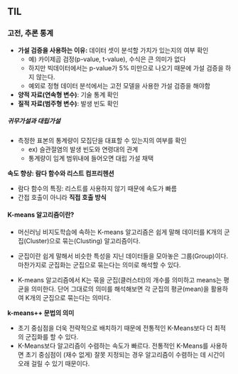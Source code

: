 
## **TIL**
### **고전, 추론 통계**
* **가설 검증을 사용하는 이유:** 데이터 셋이 분석할 가치가 있는지의 여부 확인
    * 예) 카이제곱 검정(p-value, t-value), 수식은 큰 의미가 없다
    * 하지만 빅데이터에서는 p-value가 5% 미만으로 나오기 때문에 가설 검증을 하지 않는다.
    * 예외로 정형 데이터 분석에서는 고전 모델을 사용한 가설 검증을 해야함
* **양적 자료(연속형 변수)**: 기술 통계 확인
* **질적 자료(범주형 변수)**: 발생 빈도 확인

##### **귀무가설과 대립가설**
* 측정한 표본의 통계량이 모집단을 대표할 수 있는지의 여부를 확인
    * ex) 슬관절염의 발생 빈도와 연령대의 관계
    * 통계량이 임계 범위내에 들어오면 대립 가설 채택

**속도 향상: 람다 함수와 리스트 컴프리헨션**
* 람다 함수의 특징: 리스트를 사용하지 않기 때문에 속도가 빠름
* 간접 호출이 아니라 **직접 호출 방식**

#### **K-means 알고리즘이란?**
* 머신러닝 비지도학습에 속하는 K-means 알고리즘은 쉽게 말해 데이터를 K개의 군집(Cluster)으로 묶는(Clusting) 알고리즘이다.

* 군집이란 쉽게 말해서 비슷한 특성을 지닌 데이터들을 모아놓은 그룹(Group)이다. 마찬가지로 군집화는 군집으로 묶는다는 의미로 해석할 수 있다.

* K-means 알고리즘에서 K는 묶을 군집(클러스터)의 개수를 의미하고 means는 평균을 의미한다. 단어 그대로의 의미를 해석해보면 각 군집의 평균(mean)을 활용하여 K개의 군집으로 묶는다는 의미다.

**k-means++ 문법의 의미** 
* 초기 중심점을 더욱 전략적으로 배치하기 때문에 전통적인 K-Means보다 더 최적의 군집화를 할 수 있다.
* K-Means보다 알고리즘이 수렴하는 속도가 빠르다. 전통적인 K-Means를 사용하면 초기 중심점이 (재수 없게) 잘못 지정되는 경우 알고리즘이 수렴하는 데 시간이 오래 걸릴 수 있기 때문이다.
